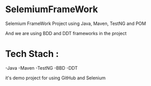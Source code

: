 # SelemiumFrameWork
Selemium FrameWork Project using Java, Maven, TestNG and POM

And we are using BDD and DDT frameworks in the project

# Tech Stach :

-Java
-Maven
-TestNG
-BBD
-DDT

it's demo project for using GitHub and Selenium
